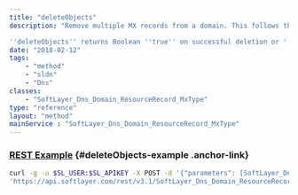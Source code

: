 ```yaml
---
title: "deleteObjects"
description: "Remove multiple MX records from a domain. This follows the same logic as ''deleteObject'' and '''cannot be undone'''. The serial number of the domain associated with this MX record is updated upon deletion. 

''deleteObjects'' returns Boolean ''true'' on successful deletion or ''false'' if it was unable to remove a resource record. "
date: "2018-02-12"
tags:
    - "method"
    - "sldn"
    - "Dns"
classes:
    - "SoftLayer_Dns_Domain_ResourceRecord_MxType"
type: "reference"
layout: "method"
mainService : "SoftLayer_Dns_Domain_ResourceRecord_MxType"
---
```


### [REST Example](#deleteObjects-example) <a href="/article/rest/"><i class="fas fa-question"></i></a> {#deleteObjects-example .anchor-link} 
```bash
curl -g -u $SL_USER:$SL_APIKEY -X POST -d '{"parameters": [SoftLayer_Dns_Domain_ResourceRecord_MxType]}' \
'https://api.softlayer.com/rest/v3.1/SoftLayer_Dns_Domain_ResourceRecord_MxType/deleteObjects'
```
